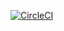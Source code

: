 [![CircleCI](https://circleci.com/gh/XYOracleNetwork/app-saverasheed-react.svg?style=svg)](https://circleci.com/gh/XYOracleNetwork/app-saverasheed-react)
